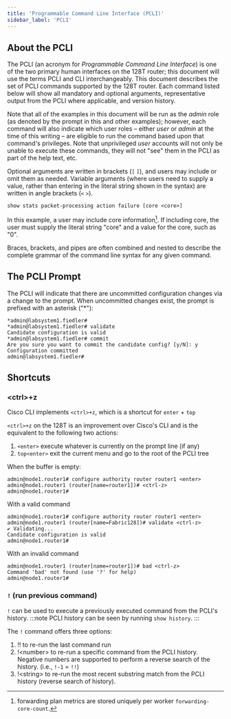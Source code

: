```yaml
---
title: 'Programmable Command Line Interface (PCLI)'
sidebar_label: 'PCLI'
---
```


## About the PCLI

The PCLI (an acronym for _Programmable Command Line Interface_) is one of the two primary human interfaces on the 128T router; this document will use the terms PCLI and CLI interchangeably. This document describes the set of PCLI commands supported by the 128T router. Each command listed below will show all mandatory and optional arguments, representative output from the PCLI where applicable, and version history.

Note that all of the examples in this document will be run as the _admin_ role (as denoted by the prompt in this and other examples); however, each command will also indicate which user roles – either _user_ or _admin_ at the time of this writing – are eligible to run the command based upon that command&#39;s privileges. Note that unprivileged _user_ accounts will not only be unable to execute these commands, they will not "see" them in the PCLI as part of the help text, etc.

Optional arguments are written in brackets (`[` `]`), and users may include or omit them as needed. Variable arguments (where users need to supply a value, rather than entering in the literal string shown in the syntax) are written in angle brackets (`<` `>`).

```
show stats packet-processing action failure [core <core>]
```

In this example, a user may include core information[^1]. If including core, the user must supply the literal string "core" and a value for the core, such as "0".

[^1]: forwarding plan metrics are stored uniquely per worker `forwarding-core-count`.

Braces, brackets, and pipes are often combined and nested to describe the complete grammar of the command line syntax for any given command.

## The PCLI Prompt

The PCLI will indicate that there are uncommitted configuration changes via a change to the prompt. When uncommitted changes exist, the prompt is prefixed with an asterisk ("\*"):

```
*admin@labsystem1.fiedler#
*admin@labsystem1.fiedler# validate
Candidate configuration is valid
*admin@labsystem1.fiedler# commit
Are you sure you want to commit the candidate config? [y/N]: y
Configuration committed
admin@labsystem1.fiedler#
```

## Shortcuts

### &lt;ctrl&gt;+z

Cisco CLI implements `<ctrl>+z`, which is a shortcut for `enter` + `top`

`<ctrl>+z` on the 128T is an improvement over Cisco's CLI and is the equivalent to the following two actions:

1. `<enter>` execute whatever is currently on the prompt line (if any)
2. `top<enter>` exit the current menu and go to the root of the PCLI tree

When the buffer is empty:

```
admin@node1.router1# configure authority router router1 <enter>
admin@node1.router1 (router[name=router1])# <ctrl-z>
admin@node1.router1#
```

With a valid command

```
admin@node1.router1# configure authority router router1 <enter>
admin@node1.router1 (router[name=Fabric128])# validate <ctrl-z>
✔ Validating...
Candidate configuration is valid
admin@node1.router1#
```

With an invalid command

```
admin@node1.router1 (router[name=router1])# bad <ctrl-z>
Command 'bad' not found (use '?' for help)
admin@node1.router1#
```

### `!` (run previous command)

`!` can be used to execute a previously executed command from the PCLI's history.
:::note
PCLI history can be seen by running `show history`.
:::

The `!` command offers three options:

1. !! to re-run the last command run
2. !&lt;number&gt; to re-run a specific command from the PCLI history. Negative numbers are supported to perform a reverse search of the history. (i.e., `!-1` = `!!`)
3. !&lt;string&gt; to re-run the most recent substring match from the PCLI history (reverse search of history).